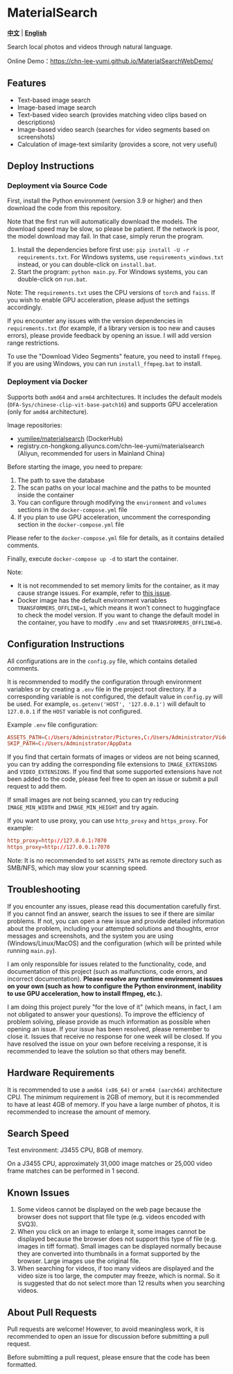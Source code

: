# MaterialSearch

[**中文**](./README.md) | [**English**](./README_EN.md)

Search local photos and videos through natural language.

Online Demo：https://chn-lee-yumi.github.io/MaterialSearchWebDemo/

## Features

- Text-based image search
- Image-based image search
- Text-based video search (provides matching video clips based on descriptions)
- Image-based video search (searches for video segments based on screenshots)
- Calculation of image-text similarity (provides a score, not very useful)

## Deploy Instructions

### Deployment via Source Code

First, install the Python environment (version 3.9 or higher) and then download the code from this repository.

Note that the first run will automatically download the models. The download speed may be slow, so please be patient. If the network is poor, the model download may fail. In that case, simply rerun the program.

1. Install the dependencies before first use: `pip install -U -r requirements.txt`. For Windows systems, use `requirements_windows.txt` instead, or you can double-click on `install.bat`.
2. Start the program: `python main.py`. For Windows systems, you can double-click on `run.bat`.

Note: The `requirements.txt` uses the CPU versions of `torch` and `faiss`. If you wish to enable GPU acceleration, please adjust the settings accordingly.

If you encounter any issues with the version dependencies in `requirements.txt` (for example, if a library version is too new and causes errors), please provide feedback by opening an issue. I will add version range restrictions.

To use the "Download Video Segments" feature, you need to install `ffmpeg`. If you are using Windows, you can run `install_ffmpeg.bat` to install.

### Deployment via Docker

Supports both `amd64` and `arm64` architectures. It includes the default models (`OFA-Sys/chinese-clip-vit-base-patch16`) and supports GPU acceleration (only for `amd64` architecture).

Image repositories:
- [yumilee/materialsearch](https://hub.docker.com/r/yumilee/materialsearch) (DockerHub)
- registry.cn-hongkong.aliyuncs.com/chn-lee-yumi/materialsearch (Aliyun, recommended for users in Mainland China)

Before starting the image, you need to prepare:

1. The path to save the database
2. The scan paths on your local machine and the paths to be mounted inside the container
3. You can configure through modifying the `environment` and `volumes` sections in the `docker-compose.yml` file
4. If you plan to use GPU acceleration, uncomment the corresponding section in the `docker-compose.yml` file

Please refer to the `docker-compose.yml` file for details, as it contains detailed comments.

Finally, execute `docker-compose up -d` to start the container.

Note:
- It is not recommended to set memory limits for the container, as it may cause strange issues. For example, refer to [this issue](https://github.com/chn-lee-yumi/MaterialSearch/issues/6).
- Docker image has the default environment variables `TRANSFORMERS_OFFLINE=1`, which means it won't connect to huggingface to check the model version. If you want to change the default model in the container, you have to modify `.env` and set `TRANSFORMERS_OFFLINE=0`.

## Configuration Instructions

All configurations are in the `config.py` file, which contains detailed comments.

It is recommended to modify the configuration through environment variables or by creating a `.env` file in the project root directory. If a corresponding variable is not configured, the default value in `config.py` will be used. For example, `os.getenv('HOST', '127.0.0.1')` will default to `127.0.0.1` if the `HOST` variable is not configured.

Example `.env` file configuration:

```conf
ASSETS_PATH=C:/Users/Administrator/Pictures,C:/Users/Administrator/Videos
SKIP_PATH=C:/Users/Administrator/AppData
```

If you find that certain formats of images or videos are not being scanned, you can try adding the corresponding file extensions to `IMAGE_EXTENSIONS` and `VIDEO_EXTENSIONS`. If you find that some supported extensions have not been added to the code, please feel free to open an issue or submit a pull request to add them.

If small images are not being scanned, you can try reducing `IMAGE_MIN_WIDTH` and `IMAGE_MIN_HEIGHT` and try again.

If you want to use proxy, you can use `http_proxy` and `https_proxy`. For example: 

```conf
http_proxy=http://127.0.0.1:7070
https_proxy=http://127.0.0.1:7070
```

Note: It is no recommended to set `ASSETS_PATH` as remote directory such as SMB/NFS, which may slow your scanning speed.

## Troubleshooting

If you encounter any issues, please read this documentation carefully first. If you cannot find an answer, search the issues to see if there are similar problems. If not, you can open a new issue and provide detailed information about the problem, including your attempted solutions and thoughts, error messages and screenshots, and the system you are using (Windows/Linux/MacOS) and the configuration (which will be printed while running `main.py`).

I am only responsible for issues related to the functionality, code, and documentation of this project (such as malfunctions, code errors, and incorrect documentation). **Please resolve any runtime environment issues on your own (such as how to configure the Python environment, inability to use GPU acceleration, how to install ffmpeg, etc.).**

I am doing this project purely "for the love of it" (which means, in fact, I am not obligated to answer your questions). To improve the efficiency of problem solving, please provide as much information as possible when opening an issue. If your issue has been resolved, please remember to close it. Issues that receive no response for one week will be closed. If you have resolved the issue on your own before receiving a response, it is recommended to leave the solution so that others may benefit.

## Hardware Requirements

It is recommended to use a `amd64 (x86_64)` or `arm64 (aarch64)` architecture CPU. The minimum requirement is 2GB of memory, but it is recommended to have at least 4GB of memory. If you have a large number of photos, it is recommended to increase the amount of memory.

## Search Speed

Test environment: J3455 CPU, 8GB of memory.

On a J3455 CPU, approximately 31,000 image matches or 25,000 video frame matches can be performed in 1 second.

## Known Issues

1. Some videos cannot be displayed on the web page because the browser does not support that file type (e.g. videos encoded with SVQ3).
2. When you click on an image to enlarge it, some images cannot be displayed because the browser does not support this type of file (e.g. images in tiff format). Small images can be displayed normally because they are converted into thumbnails in a format supported by the browser. Large images use the original file.
3. When searching for videos, if too many videos are displayed and the video size is too large, the computer may freeze, which is normal. So it is suggested that do not select more than 12 results when you searching videos.

## About Pull Requests

Pull requests are welcome! However, to avoid meaningless work, it is recommended to open an issue for discussion before submitting a pull request.

Before submitting a pull request, please ensure that the code has been formatted.

